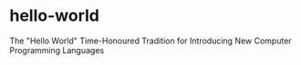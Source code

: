 # hello-world
The "Hello World" Time-Honoured Tradition for Introducing New Computer Programming Languages
